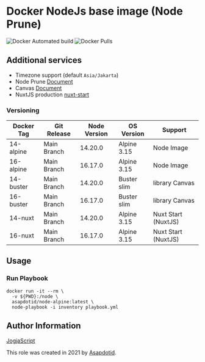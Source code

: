 # Docker NodeJs base image (Node Prune)

![Docker Automated build](https://img.shields.io/docker/automated/asapdotid/node) ![Docker Pulls](https://img.shields.io/docker/pulls/asapdotid/node.svg)

## Additional services

-   Timezone support (default `Asia/Jakarta`)
-   Node Prune [Document](https://gobinaries.com/tj/node-prune)
-   Canvas [Document](https://www.npmjs.com/package/canvas)
-   NuxtJS production [nuxt-start](https://www.npmjs.com/package/nuxt-start)

### Versioning

| Docker Tag | Git Release | Node Version | OS Version  | Support             |
| ---------- | ----------- | ------------ | ----------- | ------------------- |
| 14-alpine  | Main Branch | 14.20.0      | Alpine 3.15 | Node Image          |
| 16-alpine  | Main Branch | 16.17.0      | Alpine 3.15 | Node Image          |
| 14-buster  | Main Branch | 14.20.0      | Buster slim | library Canvas      |
| 16-buster  | Main Branch | 16.17.0      | Buster slim | library Canvas      |
| 14-nuxt    | Main Branch | 14.20.0      | Alpine 3.15 | Nuxt Start (NuxtJS) |
| 16-nuxt    | Main Branch | 16.17.0      | Alpine 3.15 | Nuxt Start (NuxtJS) |

## Usage

### Run Playbook

```
docker run -it --rm \
  -v ${PWD}:/node \
  asapdotid/node-alpine:latest \
  node-playbook -i inventory playbook.yml
```

## Author Information

[JogjaScript](https://jogjascript.com)

This role was created in 2021 by [Asapdotid](https://github.com/asapdotid).
